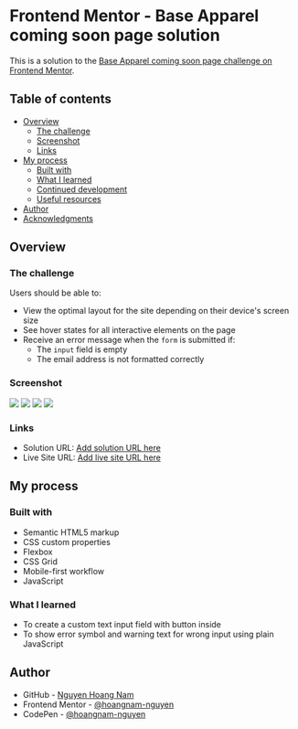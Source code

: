 # Frontend Mentor - Base Apparel coming soon page solution

This is a solution to the [Base Apparel coming soon page challenge on Frontend Mentor](https://www.frontendmentor.io/challenges/base-apparel-coming-soon-page-5d46b47f8db8a7063f9331a0).

## Table of contents

- [Overview](#overview)
  - [The challenge](#the-challenge)
  - [Screenshot](#screenshot)
  - [Links](#links)
- [My process](#my-process)
  - [Built with](#built-with)
  - [What I learned](#what-i-learned)
  - [Continued development](#continued-development)
  - [Useful resources](#useful-resources)
- [Author](#author)
- [Acknowledgments](#acknowledgments)


## Overview

### The challenge

Users should be able to:

- View the optimal layout for the site depending on their device's screen size
- See hover states for all interactive elements on the page
- Receive an error message when the `form` is submitted if:
  - The `input` field is empty
  - The email address is not formatted correctly

### Screenshot

![](./images/screenshot-desktop.jpg)
![](./images/screenshot-desktop2.jpg)
![](./images/screenshot-mobile1.jpg)
![](./images/screenshot-mobile2.jpg)


### Links

- Solution URL: [Add solution URL here](https://your-solution-url.com)
- Live Site URL: [Add live site URL here](https://your-live-site-url.com)

## My process

### Built with

- Semantic HTML5 markup
- CSS custom properties
- Flexbox
- CSS Grid
- Mobile-first workflow
- JavaScript


### What I learned

- To create a custom text input field with button inside
- To show error symbol and warning text for wrong input using plain JavaScript


## Author

- GitHub - [Nguyen Hoang Nam](https://github.com/hoangnam-nguyen)
- Frontend Mentor - [@hoangnam-nguyen](https://www.frontendmentor.io/profile/hoangnam-nguyen)
- CodePen - [@hoangnam-nguyen](https://codepen.io/hoangnam-nguyen)
